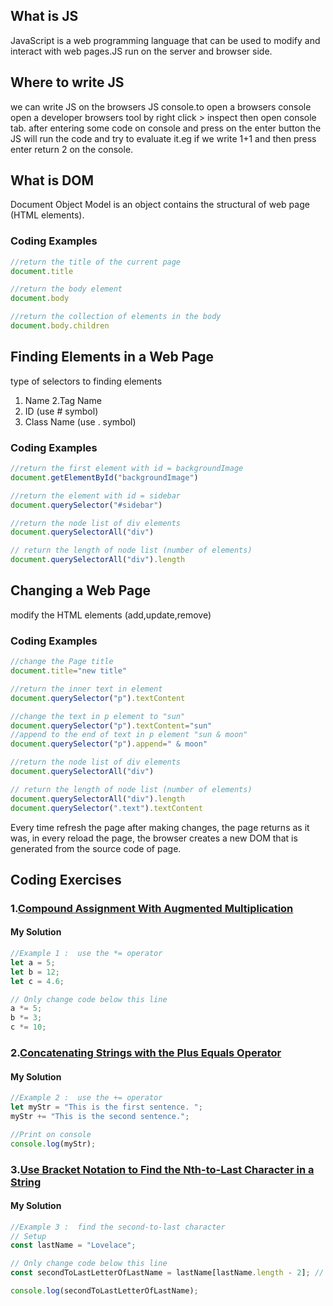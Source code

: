 ## What is JS
JavaScript is a web programming language that can be used to modify and interact with web pages.JS run on the server and browser side.

## Where to write JS
we can write JS on the browsers JS console.to open a browsers console open a developer browsers tool by right click > inspect then open console tab. after entering some code on console and press on the enter button the JS will run the code and try to evaluate it.eg if we write 1+1 and then press enter return 2 on the console. 

## What is DOM
Document Object Model is an object contains the structural of web page (HTML elements). 
### Coding Examples

```javascript
//return the title of the current page
document.title

//return the body element
document.body

//return the collection of elements in the body  
document.body.children

```
## Finding Elements in a Web Page
 type of selectors to finding elements
  1. Name
  2.Tag Name
  3. ID (use # symbol)
  5. Class Name (use . symbol) 

 ### Coding Examples

  ```javascript
  //return the first element with id = backgroundImage
  document.getElementById("backgroundImage")
  
  //return the element with id = sidebar
  document.querySelector("#sidebar")

  //return the node list of div elements
  document.querySelectorAll("div")

  // return the length of node list (number of elements)
  document.querySelectorAll("div").length
  ```

## Changing a Web Page
modify the HTML elements (add,update,remove)
 ### Coding Examples

  ```javascript
  //change the Page title
  document.title="new title"
  
  //return the inner text in element
  document.querySelector("p").textContent

  //change the text in p element to "sun"
  document.querySelector("p").textContent="sun"
  //append to the end of text in p element "sun & moon"
  document.querySelector("p").append=" & moon"

  //return the node list of div elements
  document.querySelectorAll("div")

  // return the length of node list (number of elements)
  document.querySelectorAll("div").length
  document.querySelector(".text").textContent
  ```
  Every time refresh the page after making changes, the page returns as it was, in every reload the page, the browser creates a new DOM that is    
  generated from the source code of page. 
  
  
## Coding Exercises

### 1.[Compound Assignment With Augmented Multiplication](https://www.freecodecamp.org/learn/javascript-algorithms-and-data-structures/basic-javascript/compound-assignment-with-augmented-multiplication)

#### My Solution
```javascript
//Example 1 :  use the *= operator
let a = 5;
let b = 12;
let c = 4.6;

// Only change code below this line
a *= 5;
b *= 3;
c *= 10;
```

### 2.[Concatenating Strings with the Plus Equals Operator](https://www.freecodecamp.org/learn/javascript-algorithms-and-data-structures/basic-javascript/concatenating-strings-with-the-plus-equals-operator)

#### My Solution
```javascript
//Example 2 :  use the += operator
let myStr = "This is the first sentence. ";
myStr += "This is the second sentence.";

//Print on console
console.log(myStr);
```
### 3.[Use Bracket Notation to Find the Nth-to-Last Character in a String](https://www.freecodecamp.org/learn/javascript-algorithms-and-data-structures/basic-javascript/use-bracket-notation-to-find-the-nth-to-last-character-in-a-string)


#### My Solution
```javascript
//Example 3 :  find the second-to-last character
// Setup
const lastName = "Lovelace";

// Only change code below this line
const secondToLastLetterOfLastName = lastName[lastName.length - 2]; // Change this line

console.log(secondToLastLetterOfLastName);
```

